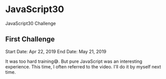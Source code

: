 # JavaScript30
JavaScript30 Challenge

## First Challenge
Start Date: Apr 22, 2019
End Date: May 21, 2019

It was too hard training😅.
But pure JavaScript was an interesting experience.
This time, I often referred to the video.
I'll do it by myself next time.
